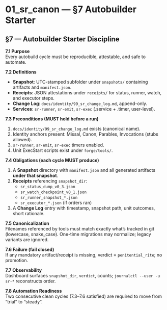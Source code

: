 # 01_sr_canon — §7 Autobuilder Starter

## §7 — Autobuilder Starter Discipline

**7.1 Purpose**  
Every autobuild cycle must be reproducible, attestable, and safe to automate.

**7.2 Definitions**  
- **Snapshot**: UTC-stamped subfolder under `snapshots/` containing artifacts and `manifest.json`.  
- **Receipts**: JSON attestations under `receipts/` for status, runner, watch, and executor steps.  
- **Change Log**: `docs/identity/99_sr_change_log.md`, append-only.  
- **Services**: `sr-runner`, `sr-emit`, `sr-exec` (.service + .timer, user-level).

**7.3 Preconditions (MUST hold before a run)**  
1. `docs/identity/99_sr_change_log.md` exists (canonical name).  
2. Identity anchors present: Missal, Canon, Parables, Invocations (stubs allowed).  
3. `sr-runner`, `sr-emit`, `sr-exec` timers enabled.  
4. Unit ExecStart scripts exist under `forge/tools/`.

**7.4 Obligations (each cycle MUST produce)**  
1. A **Snapshot** directory with `manifest.json` and all generated artifacts **under that snapshot**.  
2. **Receipts** referencing `snapshot_dir`:  
   - `sr_status_dump_v0_3.json`  
   - `sr_watch_checkpoint_v0_1.json`  
   - `sr_runner_snapshot_*.json`  
   - `sr_executor_*.json` (if orders ran)  
3. A **Change Log** entry with timestamp, snapshot path, unit outcomes, short rationale.

**7.5 Canonicalization**  
Filenames referenced by tools must match exactly what’s tracked in git (lowercase, snake_case). One-time migrations may normalize; legacy variants are ignored.

**7.6 Failure (fail closed)**  
If any mandatory artifact/receipt is missing, verdict = `penitential_rite`; no promotion.

**7.7 Observability**  
Dashboard surfaces `snapshot_dir`, `verdict`, counts; `journalctl --user -u sr-*` reconstructs order.

**7.8 Automation Readiness**  
Two consecutive clean cycles (7.3–7.6 satisfied) are required to move from “trial” to “steady”.
